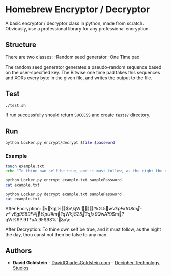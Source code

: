 # Homebrew Encryptor / Decryptor

A basic encryptor / decryptor class in python, made from scratch. Obviously, use a professional library for any professional encryption.

## Structure

There are two classes: 
	-Random seed generator
	-One Time pad

The random seed generator generates a pseudo-random sequence based on the user-specified key. The Bitwise one time pad takes this sequences and XORs every byte in the given file, and writes the output to the file.


## Test

```sh
./test.sh
```
If run successfully should return ```SUCCESS``` and create ```tests/``` directory.

## Run


```sh
python Locker.py encrypt/decrypt $file $password
```

### Example



```sh
touch example.txt
echo "To thine own self be true, and it must follow, as the night the day, thou canst not then be false to any man." >> example.txt 

python Locker.py encrypt example.txt samplePassword
cat example.txt

python Locker.py decrypt example.txt samplePassword
cat example.txt

```

After Encryption:
v?q[%|$n\kjW')|?kG.5*wVkpFktG8m-v^'vEg9S89F#|%pU#m?qWk}S25?q]>9Q*wA?9\$m?qW%9P.9T*uA.9F$9S%`&x\e

After Decryption:
To thine own self be true, and it must follow, as the night the day, thou canst not then be false to any man.

## Authors

* **David Goldstein** - [DavidCharlesGoldstein.com](http://www.davidcharlesgoldstein.com/?github-homebrew-encyptor) - [Decipher Technology Studios](http://deciphernow.com/)

